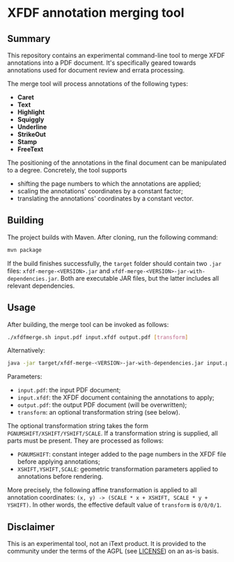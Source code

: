 # XFDF annotation merging tool

## Summary

This repository contains an experimental command-line tool to merge XFDF
annotations into a PDF document. It's specifically geared towards annotations
used for document review and errata processing.

The merge tool will process annotations of the following types:

 - **Caret**
 - **Text**
 - **Highlight**
 - **Squiggly**
 - **Underline**
 - **StrikeOut**
 - **Stamp**
 - **FreeText**

The positioning of the annotations in the final document can be manipulated
to a degree. Concretely, the tool supports

 - shifting the page numbers to which the annotations are applied;
 - scaling the annotations' coordinates by a constant factor;
 - translating the annotations' coordinates by a constant vector.

## Building

The project builds with Maven. After cloning, run the following command:

```bash
mvn package
```

If the build finishes successfully, the `target` folder should contain two
`.jar` files: `xfdf-merge-<VERSION>.jar` and
`xfdf-merge-<VERSION>-jar-with-dependencies.jar`. Both are executable JAR
files, but the latter includes all relevant dependencies.


## Usage

After building, the merge tool can be invoked as follows:

```bash
./xfdfmerge.sh input.pdf input.xfdf output.pdf [transform]
```

Alternatively:

```bash
java -jar target/xfdf-merge-<VERSION>-jar-with-dependencies.jar input.pdf input.xfdf output.pdf [transform]
```

Parameters:

 - `input.pdf`: the input PDF document;
 - `input.xfdf`: the XFDF document containing the annotations to apply;
 - `output.pdf`: the output PDF document (will be overwritten);
 - `transform`: an optional transformation string (see below).

The optional transformation string takes the form
`PGNUMSHIFT/XSHIFT/YSHIFT/SCALE`. If a transformation string is supplied, all
parts must be present. They are processed as follows:

 - `PGNUMSHIFT`: constant integer added to the page numbers in the XFDF file
    before applying annotations;
 - `XSHIFT,YSHIFT,SCALE`: geometric transformation parameters applied to 
   annotations before rendering.

More precisely, the following affine transformation is applied to all
annotation coordinates: `(x, y) -> (SCALE * x + XSHIFT, SCALE * y + YSHIFT)`.
In other words, the effective default value of `transform` is `0/0/0/1`.


## Disclaimer

This is an experimental tool, not an iText product. It is provided to the
community under the terms of the AGPL (see [LICENSE](LICENSE.md)) on an as-is
basis.
